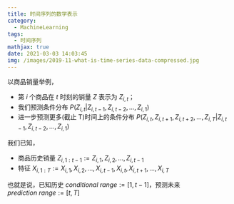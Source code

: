 ```yaml
---
title: 时间序列的数学表示
category:
  - MachineLearning
tags:
  - 时间序列
mathjax: true
date: 2021-03-03 14:03:45
img: /images/2019-11-what-is-time-series-data-compressed.jpg
---
```


以商品销量举例，
* 第 $i$ 个商品在 $t$ 时刻的销量 $Z$ 表示为 $Z_{i, t}$；<!--more-->
* 我们预测条件分布 $P(Z_{i,t}|Z_{i, t-1}, Z_{i, t-2}, ..., Z_{i, 1})$
* 进一步预测更多(截止 T)时间上的条件分布 $P(Z_{i,t}, Z_{i,t+1}, Z_{i,t+2}, ..., Z_{i,T}|Z_{i, t-1}, Z_{i, t-2}, ..., Z_{i, 1})$

我们已知，
* 商品历史销量 $Z_{i,1:t-1}:=Z_{i, 1}, Z_{i, 2}, ..., Z_{i, t-1}$
* 特征 $X_{i, 1:T}:=X_{i,1}, X_{i,2}, ..., X_{i, t-1}, X_{i, t}, X_{i, t+1},..., X_{i, T}$

也就是说，已知历史 $conditional\ range:=[1, t-1]$，预测未来 $prediction\ range:=[t, T]$

